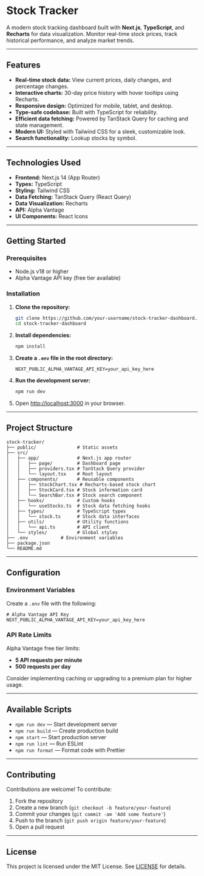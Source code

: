 # Stock Tracker

A modern stock tracking dashboard built with **Next.js**, **TypeScript**, and **Recharts** for data visualization. Monitor real-time stock prices, track historical performance, and analyze market trends.

---

## Features

- **Real-time stock data:** View current prices, daily changes, and percentage changes.
- **Interactive charts:** 30-day price history with hover tooltips using Recharts.
- **Responsive design:** Optimized for mobile, tablet, and desktop.
- **Type-safe codebase:** Built with TypeScript for reliability.
- **Efficient data fetching:** Powered by TanStack Query for caching and state management.
- **Modern UI:** Styled with Tailwind CSS for a sleek, customizable look.
- **Search functionality:** Lookup stocks by symbol.

---

## Technologies Used

- **Frontend:** Next.js 14 (App Router)
- **Types:** TypeScript
- **Styling:** Tailwind CSS
- **Data Fetching:** TanStack Query (React Query)
- **Data Visualization:** Recharts
- **API:** Alpha Vantage
- **UI Components:** React Icons

---

## Getting Started

### Prerequisites

- Node.js v18 or higher
- Alpha Vantage API key (free tier available)

### Installation

1. **Clone the repository:**
    ```bash
    git clone https://github.com/your-username/stock-tracker-dashboard.git
    cd stock-tracker-dashboard
    ```

2. **Install dependencies:**
    ```bash
    npm install
    ```

3. **Create a `.env` file in the root directory:**
    ```env
    NEXT_PUBLIC_ALPHA_VANTAGE_API_KEY=your_api_key_here
    ```

4. **Run the development server:**
    ```bash
    npm run dev
    ```

5. Open [http://localhost:3000](http://localhost:3000) in your browser.

---

## Project Structure

```
stock-tracker/
├── public/               # Static assets
├── src/
│   ├── app/              # Next.js app router
│   │   ├── page/         # Dashboard page
│   │   ├── providers.tsx # TanStack Query provider
│   │   └── layout.tsx    # Root layout
│   ├── components/       # Reusable components
│   │   ├── StockChart.tsx # Recharts-based stock chart
│   │   ├── StockCard.tsx # Stock information card
│   │   └── SearchBar.tsx # Stock search component
│   ├── hooks/            # Custom hooks
│   │   └── useStocks.ts  # Stock data fetching hooks
│   ├── types/            # TypeScript types
│   │   └── stock.ts      # Stock data interfaces
│   ├── utils/            # Utility functions
│   │   └── api.ts        # API client
│   └── styles/           # Global styles
├── .env            # Environment variables
├── package.json
└── README.md
```

---

## Configuration

### Environment Variables

Create a `.env` file with the following:

```env
# Alpha Vantage API Key
NEXT_PUBLIC_ALPHA_VANTAGE_API_KEY=your_api_key_here
```

### API Rate Limits

Alpha Vantage free tier limits:

- **5 API requests per minute**
- **500 requests per day**

Consider implementing caching or upgrading to a premium plan for higher usage.

---

## Available Scripts

- `npm run dev` — Start development server
- `npm run build` — Create production build
- `npm start` — Start production server
- `npm run lint` — Run ESLint
- `npm run format` — Format code with Prettier

---

## Contributing

Contributions are welcome! To contribute:

1. Fork the repository
2. Create a new branch (`git checkout -b feature/your-feature`)
3. Commit your changes (`git commit -am 'Add some feature'`)
4. Push to the branch (`git push origin feature/your-feature`)
5. Open a pull request

---

## License

This project is licensed under the MIT License. See [LICENSE](LICENSE) for details.
